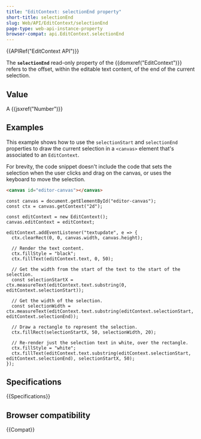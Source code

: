 ```yaml
---
title: "EditContext: selectionEnd property"
short-title: selectionEnd
slug: Web/API/EditContext/selectionEnd
page-type: web-api-instance-property
browser-compat: api.EditContext.selectionEnd
---
```


{{APIRef("EditContext API")}}

The **`selectionEnd`** read-only property of the {{domxref("EditContext")}} refers to the offset, within the editable text content, of the end of the current selection.

## Value

A {{jsxref("Number")}}

## Examples

This example shows how to use the `selectionStart` and `selectionEnd` properties to draw the current selection in a `<canvas>` element that's associated to an `EditContext`.

For brevity, the code snippet doesn't include the code that sets the selection when the user clicks and drag on the canvas, or uses the keyboard to move the selection.

```html
<canvas id="editor-canvas"></canvas>
```

```js-nolint
const canvas = document.getElementById("editor-canvas");
const ctx = canvas.getContext("2d");

const editContext = new EditContext();
canvas.editContext = editContext;

editContext.addEventListener("textupdate", e => {
  ctx.clearRect(0, 0, canvas.width, canvas.height);

  // Render the text content.
  ctx.fillStyle = "black";
  ctx.fillText(editContext.text, 0, 50);

  // Get the width from the start of the text to the start of the selection.
  const selectionStartX = ctx.measureText(editContext.text.substring(0, editContext.selectionStart));

  // Get the width of the selection.
  const selectionWidth = ctx.measureText(editContext.text.substring(editContext.selectionStart, editContext.selectionEnd));

  // Draw a rectangle to represent the selection.
  ctx.fillRect(selectionStartX, 50, selectionWidth, 20);

  // Re-render just the selection text in white, over the rectangle.
  ctx.fillStyle = "white";
  ctx.fillText(editContext.text.substring(editContext.selectionStart, editContext.selectionEnd), selectionStartX, 50);
});
```

## Specifications

{{Specifications}}

## Browser compatibility

{{Compat}}
